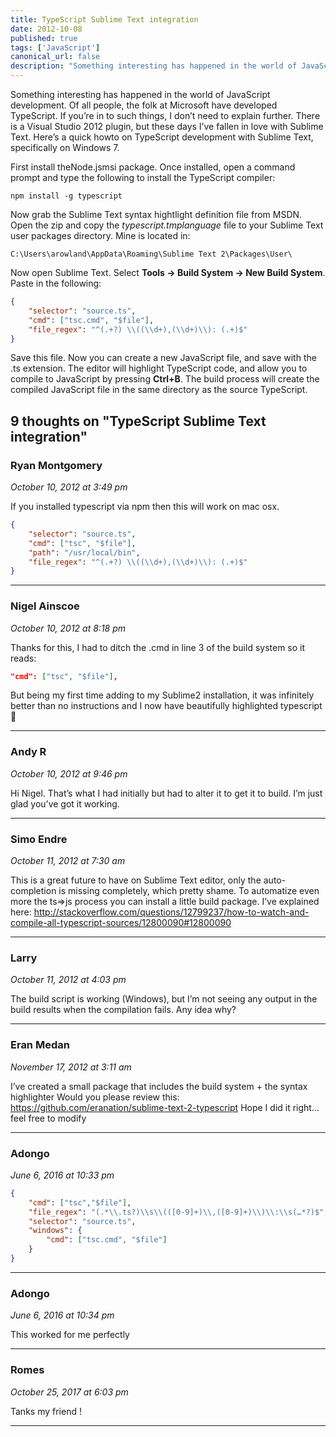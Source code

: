 ```yaml
---
title: TypeScript Sublime Text integration
date: 2012-10-08
published: true
tags: ['JavaScript']
canonical_url: false
description: "Something interesting has happened in the world of JavaScript development. Of all people, the folk at Microsoft have developed TypeScript."
---
```


Something interesting has happened in the world of JavaScript development. Of all people, the folk at Microsoft have developed TypeScript. If you’re in to such things, I don’t need to explain further. There is a Visual Studio 2012 plugin, but these days I’ve fallen in love with Sublime Text. Here’s a quick howto on TypeScript development with Sublime Text, specifically on Windows 7.

First install theNode.jsmsi package. Once installed, open a command prompt and type the following to install the TypeScript compiler:

    npm install -g typescript

Now grab the Sublime Text syntax hightlight definition file from MSDN. Open the zip and copy the *typescript.tmplanguage* file to your Sublime Text user packages directory. Mine is located in:

```
C:\Users\arowland\AppData\Roaming\Sublime Text 2\Packages\User\
```

Now open Sublime Text. Select **Tools -> Build System -> New Build System**. Paste in the following:

```json
{
    "selector": "source.ts",
    "cmd": ["tsc.cmd", "$file"],
    "file_regex": "^(.+?) \\((\\d+),(\\d+)\\): (.+)$"
}
```

Save this file. Now you can create a new JavaScript file, and save with the .ts extension. The editor will highlight TypeScript code, and allow you to compile to JavaScript by pressing **Ctrl+B**. The build process will create the compiled JavaScript file in the same directory as the source TypeScript.

## 9 thoughts on "TypeScript Sublime Text integration"

### Ryan Montgomery
*October 10, 2012 at 3:49 pm*

If you installed typescript via npm then this will work on mac osx.

```json
{
    "selector": "source.ts",
    "cmd": ["tsc", "$file"],
    "path": "/usr/local/bin",
    "file_regex": "^(.+?) \\((\\d+),(\\d+)\\): (.+)$"
}
```

---

### Nigel Ainscoe
*October 10, 2012 at 8:18 pm*

Thanks for this, I had to ditch the .cmd in line 3 of the build system so it reads:

```json
"cmd": ["tsc", "$file"],
```

But being my first time adding to my Sublime2 installation, it was infinitely better than no instructions and I now have beautifully highlighted typescript 🙂

---

### Andy R
*October 10, 2012 at 9:46 pm*

Hi Nigel. That’s what I had initially but had to alter it to get it to build. I’m just glad you’ve got it working.

---

### Simo Endre
*October 11, 2012 at 7:30 am*

This is a great future to have on Sublime Text editor, only the auto-completion is missing completely, which pretty shame. To automatize even more the ts=>js process you can install a little build package. I’ve explained here: http://stackoverflow.com/questions/12799237/how-to-watch-and-compile-all-typescript-sources/12800090#12800090

---

### Larry
*October 11, 2012 at 4:03 pm*

The build script is working (Windows), but I’m not seeing any output in the build results when the compilation fails. Any idea why?

---

### Eran Medan
*November 17, 2012 at 3:11 am*

I’ve created a small package that includes the build system + the syntax highlighter
Would you please review this: https://github.com/eranation/sublime-text-2-typescript
Hope I did it right... feel free to modify

---

### Adongo
*June 6, 2016 at 10:33 pm*

```json
{
    "cmd": ["tsc","$file"],
    "file_regex": "(.*\\.ts?)\\s\\(([0-9]+)\\,([0-9]+)\\)\\:\\s(…*?)$",
    "selector": "source.ts",
    "windows": {
        "cmd": ["tsc.cmd", "$file"]
    }
}
```

---

### Adongo
*June 6, 2016 at 10:34 pm*

This worked for me perfectly

---

### Romes
*October 25, 2017 at 6:03 pm*

Tanks my friend !

---